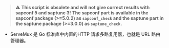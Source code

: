 
> :warning:  **This script is obsolete and will not give correct results with sapconf 5 and saptune 3!** 
> **The sapconf part is available in the sapconf package (>=5.0.2) as `sapconf_check` and the saptune part in the saptune package (>=3.0.0) as `saptune_check`.**


- ServeMux 是 Go 标准库中内置的HTTP 请求多路复用器，也就是 URL 路由管理器。



